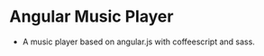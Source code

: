 Angular Music Player
====================

* A music player based on angular.js with coffeescript and sass.
